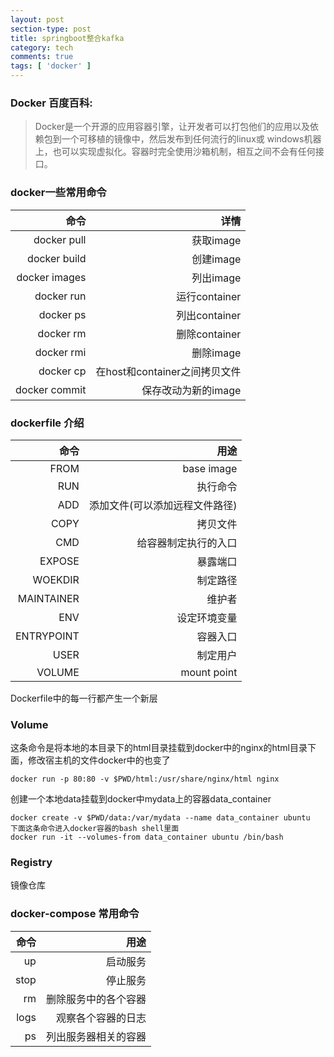 ```yaml
---
layout: post
section-type: post
title: springboot整合kafka
category: tech
comments: true
tags: [ 'docker' ]
---
```


### Docker 百度百科: 
>Docker是一个开源的应用容器引擎，让开发者可以打包他们的应用以及依赖包到一个可移植的镜像中，然后发布到任何流行的linux或
windows机器上，也可以实现虚拟化。容器时完全使用沙箱机制，相互之间不会有任何接口。

### docker一些常用命令
命令|详情
---:|---:
docker pull|获取image
docker build|创建image
docker images|列出image
docker run|运行container
docker ps|列出container
docker rm|删除container
docker rmi|删除image
docker cp|在host和container之间拷贝文件
docker commit|保存改动为新的image

### dockerfile 介绍
命令|用途
---:|---:
FROM|base image
RUN|执行命令
ADD|添加文件(可以添加远程文件路径)
COPY|拷贝文件
CMD|给容器制定执行的入口
EXPOSE|暴露端口
WOEKDIR|制定路径
MAINTAINER|维护者
ENV|设定环境变量
ENTRYPOINT|容器入口
USER|制定用户
VOLUME|mount point
Dockerfile中的每一行都产生一个新层

### Volume
这条命令是将本地的本目录下的html目录挂载到docker中的nginx的html目录下面，修改宿主机的文件docker中的也变了
```
docker run -p 80:80 -v $PWD/html:/usr/share/nginx/html nginx
```
创建一个本地data挂载到docker中mydata上的容器data_container
```
docker create -v $PWD/data:/var/mydata --name data_container ubuntu
下面这条命令进入docker容器的bash shell里面
docker run -it --volumes-from data_container ubuntu /bin/bash 
```

### Registry
镜像仓库


### docker-compose 常用命令
命令|用途
---:|---:
up|启动服务
stop|停止服务
rm|删除服务中的各个容器
logs|观察各个容器的日志
ps|列出服务器相关的容器
